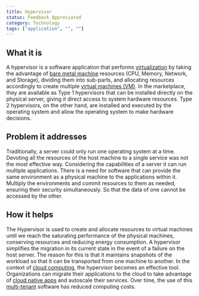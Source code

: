 ```yaml
---
title: Hypervisor
status: Feedback Appreciated
category: Technology
tags: ["application", "", ""]
---
```


## What it is

A hypervisor is a software application that performs [virtualization](/virtualization/)
by taking the advantage of [bare metal machine](/bare-metal-machine/) resources
(CPU, Memory, Network, and Storage), dividing them into sub-parts, 
and allocating resources accordingly to create multiple [virtual machines (VM)](/virtual-machine/).
In the marketplace, they are available as Type 1 hypervisors that can be installed directly on the physical server, 
giving it direct access to system hardware resources.
Type 2 hypervisors, on the other hand, are installed and 
executed by the operating system and allow the operating system to make hardware decisions.
## Problem it addresses

Traditionally, a server could only run one operating system at a time.
Devoting all the resources of the host machine to a single service was not the most effective way.
Considering the capabilities of a server it can run multiple applications.
There is a need for software that can provide the same environment as a physical machine to the applications within it.
Multiply the environments and commit resources to them as needed, ensuring their security simultaneously.
So that the data of one cannot be accessed by the other.

## How it helps

The Hypervisor is used to create and allocate resources to virtual machines until we reach the saturating performance of the physical machines,
conserving resources and reducing energy consumption.
A hypervisor simplifies the migration in its current state in the event of a failure on the host server.
The reason for this is that it maintains snapshots of the workload so that it can be transported from one machine to another.
In the context of [cloud computing](/cloud-computing/), the hypervisor becomes an effective tool.
Organizations can migrate their applications to the cloud to take advantage of [cloud native apps](/cloud-native-apps/) and autoscale their services.
Over time, the use of this [multi-tenant](/multitenancy/) software has reduced computing costs.
